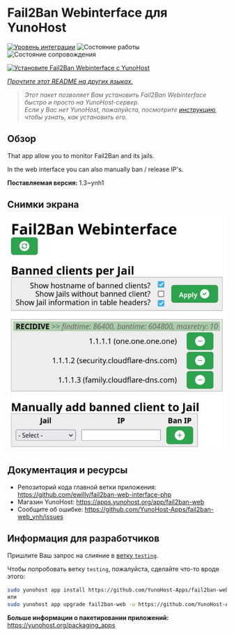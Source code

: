 <!--
Важно: этот README был автоматически сгенерирован <https://github.com/YunoHost/apps/tree/master/tools/readme_generator>
Он НЕ ДОЛЖЕН редактироваться вручную.
-->

# Fail2Ban Webinterface для YunoHost

[![Уровень интеграции](https://apps.yunohost.org/badge/integration/fail2ban-web)](https://ci-apps.yunohost.org/ci/apps/fail2ban-web/)
![Состояние работы](https://apps.yunohost.org/badge/state/fail2ban-web)
![Состояние сопровождения](https://apps.yunohost.org/badge/maintained/fail2ban-web)

[![Установите Fail2Ban Webinterface с YunoHost](https://install-app.yunohost.org/install-with-yunohost.svg)](https://install-app.yunohost.org/?app=fail2ban-web)

*[Прочтите этот README на других языках.](./ALL_README.md)*

> *Этот пакет позволяет Вам установить Fail2Ban Webinterface быстро и просто на YunoHost-сервер.*  
> *Если у Вас нет YunoHost, пожалуйста, посмотрите [инструкцию](https://yunohost.org/install), чтобы узнать, как установить его.*

## Обзор

That app allow you to monitor Fail2Ban and its jails.

In the web interface you can also manually ban / release IP's.


**Поставляемая версия:** 1.3~ynh1

## Снимки экрана

![Снимок экрана Fail2Ban Webinterface](./doc/screenshots/screenshot.jpg)

## Документация и ресурсы

- Репозиторий кода главной ветки приложения: <https://github.com/ewilly/fail2ban-web-interface-php>
- Магазин YunoHost: <https://apps.yunohost.org/app/fail2ban-web>
- Сообщите об ошибке: <https://github.com/YunoHost-Apps/fail2ban-web_ynh/issues>

## Информация для разработчиков

Пришлите Ваш запрос на слияние в [ветку `testing`](https://github.com/YunoHost-Apps/fail2ban-web_ynh/tree/testing).

Чтобы попробовать ветку `testing`, пожалуйста, сделайте что-то вроде этого:

```bash
sudo yunohost app install https://github.com/YunoHost-Apps/fail2ban-web_ynh/tree/testing --debug
или
sudo yunohost app upgrade fail2ban-web -u https://github.com/YunoHost-Apps/fail2ban-web_ynh/tree/testing --debug
```

**Больше информации о пакетировании приложений:** <https://yunohost.org/packaging_apps>
